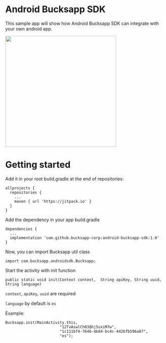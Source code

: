 # Android Bucksapp SDK
This sample app will show how Android Bucksapp SDK can integrate with your own android app.

<img src="https://user-images.githubusercontent.com/74667619/157908611-a4445ea5-c133-4482-bf37-78f8010b1641.gif" width="350px" />

# Getting started

Add it in your root build.gradle at the end of repositories:

```
allprojects {
  repositories {
    ...
    maven { url 'https://jitpack.io' }
  }
}
```

Add the dependency in your app build.gradle
```
dependencies {
  ...
  implementation 'com.github.bucksapp-corp:android-bucksapp-sdk:1.0'
}
```

Now, you can import Bucksapp util class
```
import com.bucksapp.androidsdk.Bucksapp;
```

Start the activity with init function
```
public static void init(Context context,  String apiKey, String uuid, String language)
```

`context`, `apiKey`, `uuid` are required

`language` by default is `es`

Example:
```
Bucksapp.init(MainActivity.this,
                        "12TvAswlCh03Qhj5uxiM7w",
                        "1c111bf4-7646-4b84-bc4c-4426fb596a87",
                        "es");
```
